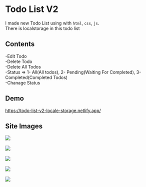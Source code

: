 # Todo List V2

I made new Todo List using with `html`, `css`, `js`. <br>
There is localstorage in this todo list

## Contents

-Edit Todo <br>
-Delete Todo <br>
-Delete All Todos <br>
-Status => 1- All(All todos), 2- Pending(Waiting For Completed), 3-Completed(Completed Todos) <br>
-Chanage Status <br>

## Demo

https://todo-list-v2-locale-storage.netlify.app/

## Site Images

![](https://i.hizliresim.com/9d1iq81.png) <br><br>
![](https://i.hizliresim.com/pe8qo1x.png) <br><br>
![](https://i.hizliresim.com/tjswjyg.png) <br><br>
![](https://i.hizliresim.com/7cgjwrj.png) <br><br>
![](https://i.hizliresim.com/m2b5hsy.png) <br><br>
